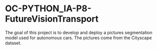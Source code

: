 # OC-PYTHON_IA-P8-FutureVisionTransport

The goal of this project is to develop and deploy a pictures segmentation model used for autonomous cars. The pictures come from the Cityscape dataset.
